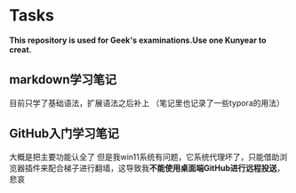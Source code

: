 # Tasks
**This repository is used for Geek's examinations.Use one Kunyear to creat.**
## markdown学习笔记
目前只学了基础语法，扩展语法之后补上
（笔记里也记录了一些typora的用法）
## GitHub入门学习笔记
大概是把主要功能认全了
但是我win11系统有问题，它系统代理坏了，只能借助浏览器插件来配合梯子进行翻墙，这导致我**不能使用桌面端GitHub进行远程投送**，悲哀
